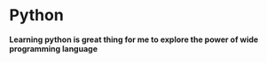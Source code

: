 <h1>Python</h1>
<b>Learning python is great thing for me to explore the power of wide programming language</b>
